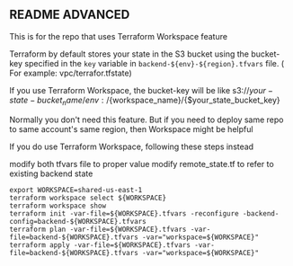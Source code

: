 ## README ADVANCED

This is for the repo that uses Terraform Workspace feature

Terraform by default stores your state in the S3 bucket using the bucket-key specified in the `key` variable in `backend-${env}-${region}.tfvars` file. ( For example: vpc/terrafor.tfstate)

If you use Terraform Workspace, the bucket-key will be like
s3://${your-state-bucket_name}/env:/${workspace_name}/{$your_state_bucket_key}

Normally you don't need this feature. But if you need to deploy same repo to same account's same region, then Workspace might be helpful

If you do use Terraform Workspace, following these steps instead

modify both tfvars file to proper value
modify remote_state.tf to refer to existing backend state

```
export WORKSPACE=shared-us-east-1
terraform workspace select ${WORKSPACE}
terraform workspace show
terraform init -var-file=${WORKSPACE}.tfvars -reconfigure -backend-config=backend-${WORKSPACE}.tfvars
terraform plan -var-file=${WORKSPACE}.tfvars -var-file=backend-${WORKSPACE}.tfvars -var="workspace=${WORKSPACE}"
terraform apply -var-file=${WORKSPACE}.tfvars -var-file=backend-${WORKSPACE}.tfvars -var="workspace=${WORKSPACE}"


```